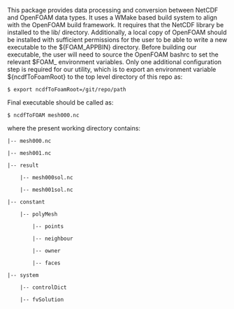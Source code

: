 This package provides data processing and conversion between NetCDF and OpenFOAM data types. It uses a WMake based build system to align with the OpenFOAM build framework. It requires that the NetCDF library be installed to the lib/ directory. Additionally, a local copy of OpenFOAM should be installed with sufficient permissions for the user to be able to write a new executable to the ${FOAM\_APPBIN} directory. Before building our executable, the user will need to source the OpenFOAM bashrc to set the relevant $FOAM\_ environment variables. Only one additional configuration step is required for our utility, which is to export an environment variable ${ncdfToFoamRoot} to the top level directory of this repo as:

    $ export ncdfToFoamRoot=/git/repo/path


Final executable should be called as:

    $ ncdfToFOAM mesh000.nc

where the present working directory contains:

  
    |-- mesh000.nc
       
    |-- mesh001.nc 
       
    |-- result
  
        |-- mesh000sol.nc
       
        |-- mesh001sol.nc
   
    |-- constant
  
        |-- polyMesh
       
            |-- points
            
            |-- neighbour
            
            |-- owner
            
            |-- faces

    |-- system
        
        |-- controlDict

        |-- fvSolution
